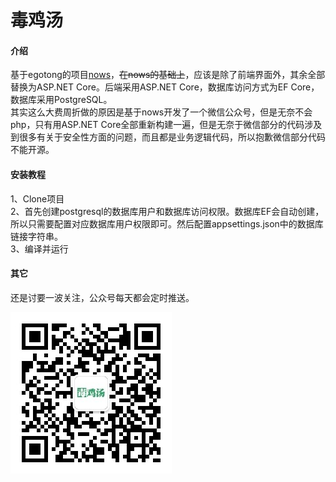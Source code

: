 # 毒鸡汤
#### 介绍
基于egotong的项目[nows](https://github.com/egotong/nows "nows")，~~在nows的基础上~~，应该是除了前端界面外，其余全部替换为ASP.NET Core。后端采用ASP.NET Core，数据库访问方式为EF Core，数据库采用PostgreSQL。  
其实这么大费周折做的原因是基于nows开发了一个微信公众号，但是无奈不会php，只有用ASP.NET Core全部重新构建一遍，但是无奈于微信部分的代码涉及到很多有关于安全性方面的问题，而且都是业务逻辑代码，所以抱歉微信部分代码不能开源。  

#### 安装教程
1、Clone项目  
2、首先创建postgresql的数据库用户和数据库访问权限。数据库EF会自动创建，所以只需要配置对应数据库用户权限即可。然后配置appsettings.json中的数据库链接字符串。  
3、编译并运行  

#### 其它
还是讨要一波关注，公众号每天都会定时推送。  

[![二维码](https://github.com/withsalt/dncs/blob/master/document/qrcode.jpg "二维码")](https://github.com/withsalt/dncs/blob/master/document/qrcode.jpg "二维码")
